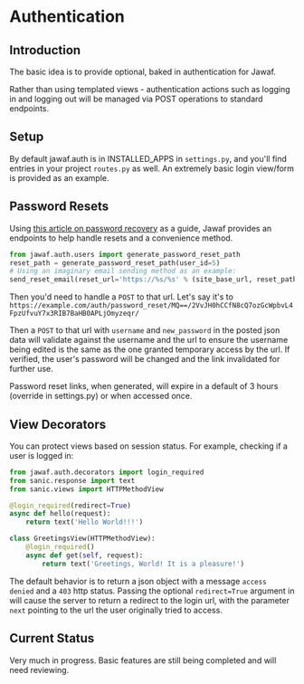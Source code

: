 # Authentication

## Introduction

The basic idea is to provide optional, baked in authentication for Jawaf.

Rather than using templated views - authentication actions such as logging in and logging out will be managed via
POST operations to standard endpoints.

## Setup

By default jawaf.auth is in INSTALLED_APPS in `settings.py`, and you'll find entries in your project `routes.py` as well.
An extremely basic login view/form is provided as an example.

## Password Resets

Using [this article on password recovery](https://paragonie.com/blog/2016/09/untangling-forget-me-knot-secure-account-recovery-made-simple#secure-password-reset-tokens) as a guide, Jawaf provides an endpoints to help handle resets and a convenience method.

```python
from jawaf.auth.users import generate_password_reset_path
reset_path = generate_password_reset_path(user_id=5)
# Using an imaginary email sending method as an example:
send_reset_email(reset_url='https://%s/%s' % (site_base_url, reset_path))
```

Then you'd need to handle a `POST` to that url. Let's say it's to `https://example.com/auth/password_reset/MQ==/2VvJH0hCCfN8cQ7ozGcWpbvL4FpzUfvuY7x3RIB7BaHB0APLjOmyzeqr/`

Then a `POST` to that url with `username` and `new_password` in the posted json data will validate against the username and the url to ensure the username being edited is the same as the one granted temporary access by the url. If verified, the user's password will be changed and the link invalidated for further use.

Password reset links, when generated, will expire in a default of 3 hours (override in settings.py) or when accessed once.

## View Decorators

You can protect views based on session status. For example, checking if a user is logged in:

```python
from jawaf.auth.decorators import login_required
from sanic.response import text
from sanic.views import HTTPMethodView

@login_required(redirect=True)
async def hello(request):
    return text('Hello World!!!')

class GreetingsView(HTTPMethodView):
    @login_required()
    async def get(self, request):
        return text('Greetings, World! It is a pleasure!')

```

The default behavior is to return a json object with a message `access denied` and a `403` http status.
Passing the optional `redirect=True` argument in will cause the server to return a redirect to the login url,
with the parameter `next` pointing to the url the user originally tried to access.

## Current Status

Very much in progress. Basic features are still being completed and will need reviewing.